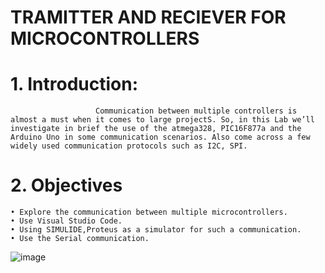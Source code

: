 # TRAMITTER AND RECIEVER FOR MICROCONTROLLERS
# 1.	Introduction:
                       Communication between multiple controllers is almost a must when it comes to large projectS. So, in this Lab we’ll investigate in brief the use of the atmega328, PIC16F877a and the Arduino Uno in some communication scenarios. Also come across a few widely used communication protocols such as I2C, SPI.
  

# 2.	Objectives

    • Explore the communication between multiple microcontrollers.
    • Use Visual Studio Code.
    • Using SIMULIDE,Proteus as a simulator for such a communication.
    • Use the Serial communication.
![image](https://user-images.githubusercontent.com/94225184/144241120-0b9c442f-328e-4a43-8b93-0d1c1bcf3db1.png)
